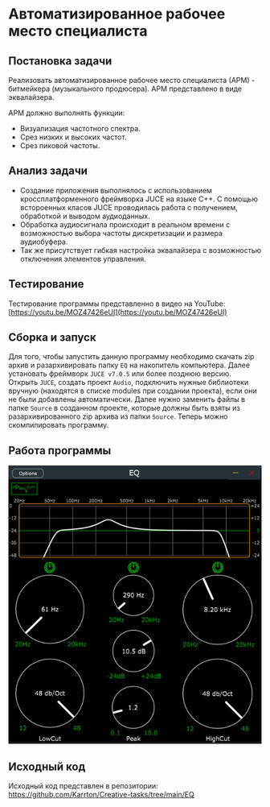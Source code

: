 # Автоматизированное рабочее место специалиста
## Постановка задачи
Реализовать автоматизированное рабочее место специалиста (АРМ) - битмейкера (музыкального продюсера). АРМ представлено в виде эквалайзера.

АРМ должно выполнять функции:
- Визуализация частотного спектра.
- Срез низких и высоких частот.
- Срез пиковой частоты.

## Анализ задачи
- Создание приложения выполнялось с использованием кроссплатформенного фреймворка JUCE на языке C++. С помощью встороенных класов JUCE проводилась работа с получением, обработкой и выводом аудиоданных.
- Обработка аудиосигнала происходит в реальном времени с возможностью выбора частоты дискретизации и размера аудиобуфера.
- Так же присутствует гибкая настройка эквалайзера с возможностью отключения элементов управления.

## Тестирование
Тестирование программы представленно в видео на YouTube: [https://youtu.be/MOZ47426eUI](https://youtu.be/MOZ47426eUI)

## Сборка и запуск
Для того, чтобы запустить данную программу необходимо скачать zip архив и разархивировать папку ```EQ``` на накопитель компьютера. 
Далее установать фреймворк ```JUCE v7.0.5``` или более позднюю версию. Открыть ```JUCE```, создать проект ```Audio```, подключить нужные библиотеки вручную (находятся в списке modules при создании проекта), если они не были добавлены автоматически. Далее нужно заменить файлы в папке ```Source``` в созданном проекте, которые должны быть взяты из разархивированного zip архива из папки ```Source```. Теперь можно скомпилировать программу.

## Работа программы 

<img src="./1.png">

## Исходный код
Исходный код представлен в репозитории: https://github.com/Karrton/Creative-tasks/tree/main/EQ
